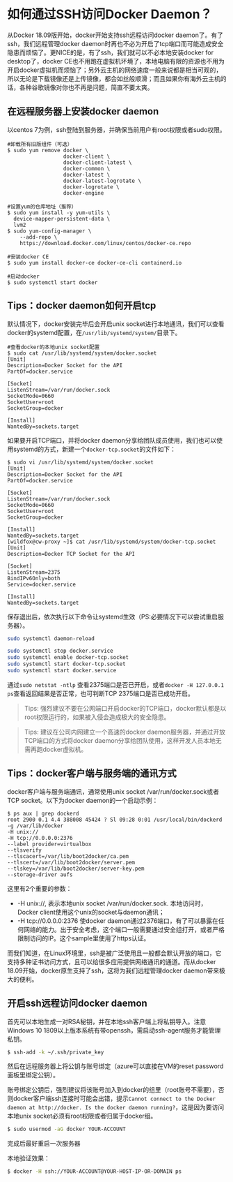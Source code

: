 # 如何通过SSH访问Docker Daemon？

从Docker 18.09版开始，docker开始支持ssh远程访问docker daemon了。有了ssh，我们远程管理docker daemon时再也不必为开启了tcp端口而可能造成安全隐患而烦恼了。更NICE的是，有了ssh，我们就可以不必本地安装docker for desktop了，docker CE也不用跑在虚拟机环境了，本地电脑有限的资源也不用为开启docker虚拟机而烦恼了；另外云主机的网络速度一般来说都是相当可观的，所以无论是下载镜像还是上传镜像，都会如丝般顺滑；而且如果你有海外云主机的话，各种谷歌镜像对你也不再是问题，简直不要太爽。

## 在远程服务器上安装docker daemon
以centos 7为例，ssh登陆到服务器，并确保当前用户有root权限或者sudo权限。
```shell
#卸载所有旧版组件（可选）
$ sudo yum remove docker \
                  docker-client \
                  docker-client-latest \
                  docker-common \
                  docker-latest \
                  docker-latest-logrotate \
                  docker-logrotate \
                  docker-engine

#设置yum的仓库地址（推荐）
$ sudo yum install -y yum-utils \
  device-mapper-persistent-data \
  lvm2
$ sudo yum-config-manager \
    --add-repo \
    https://download.docker.com/linux/centos/docker-ce.repo

#安装docker CE
$ sudo yum install docker-ce docker-ce-cli containerd.io

#启动docker
$ sudo systemctl start docker
```

## Tips：docker daemon如何开启tcp

默认情况下，docker安装完毕后会开启unix socket进行本地通讯，我们可以查看docker的systemd配置，在`/usr/lib/systemd/system/`目录下。
```shell
#查看docker的本地unix socket配置
$ sudo cat /usr/lib/systemd/system/docker.socket 
[Unit]
Description=Docker Socket for the API
PartOf=docker.service

[Socket]
ListenStream=/var/run/docker.sock
SocketMode=0660
SocketUser=root
SocketGroup=docker

[Install]
WantedBy=sockets.target
```

如果要开启TCP端口，并将docker daemon分享给团队成员使用，我们也可以使用systemd的方式，新建一个`docker-tcp.socket`的文件如下：
```shell
$ sudo vi /usr/lib/systemd/system/docker.socket 
[Unit]
Description=Docker Socket for the API
PartOf=docker.service

[Socket]
ListenStream=/var/run/docker.sock
SocketMode=0660
SocketUser=root
SocketGroup=docker

[Install]
WantedBy=sockets.target
[wildfox@cw-proxy ~]$ cat /usr/lib/systemd/system/docker-tcp.socket 
[Unit]
Description=Docker TCP Socket for the API

[Socket]
ListenStream=2375
BindIPv6Only=both
Service=docker.service

[Install]
WantedBy=sockets.target
```
保存退出后，依次执行以下命令让systemd生效（PS:必要情况下可以尝试重启服务器）。
```sh
sudo systemctl daemon-reload

sudo systemctl stop docker.service
sudo systemctl enable docker-tcp.socket
sudo systemctl start docker-tcp.socket
sudo systemctl start docker.service
```
通过`sudo netstat -ntlp` 查看2375端口是否已开启，或者`docker -H 127.0.0.1 ps`查看返回结果是否正常，也可判断TCP 2375端口是否已成功开启。

> Tips: 强烈建议不要在公网端口开启docker的TCP端口，docker默认都是以root权限运行的，如果被入侵会造成极大的安全隐患。

> Tips: 建议在公司内网建立一个高速的docker daemon服务器，并通过开放TCP端口的方式将docker daemon分享给团队使用，这样开发人员本地无需再跑docker虚拟机。

## Tips：docker客户端与服务端的通讯方式
docker客户端与服务端通讯，通常使用unix socket /var/run/docker.sock或者TCP socket。以下为docker daemon的一个启动示例：
```shell
$ ps aux | grep dockerd
root 2900 0.1 4.4 388008 45424 ? Sl 09:28 0:01 /usr/local/bin/dockerd -g /var/lib/docker 
-H unix:// 
-H tcp://0.0.0.0:2376 
--label provider=virtualbox 
--tlsverify 
--tlscacert=/var/lib/boot2docker/ca.pem
--tlscert=/var/lib/boot2docker/server.pem
--tlskey=/var/lib/boot2docker/server-key.pem
--storage-driver aufs
```
这里有2个重要的参数：
- -H unix://, 表示本地unix socket /var/run/docker.sock. 本地访问时，Docker client使用这个unix的socket与daemon通讯；
- -H tcp://0.0.0.0:2376 使docker daemon通过2376端口，有了可以暴露在任何网络的能力。出于安全考虑，这个端口一般需要通过安全组打开，或者严格限制访问的IP。这个sample里使用了https认证。

而我们知道，在Linux环境里，ssh是被广泛使用且一般都会默认开放的端口，它支持多种证书访问方式，且可以给很多应用提供网络通讯的通道。而从docker 18.09开始，docker原生支持了ssh，这将为我们远程管理docker daemon带来极大的便利。

## 开启ssh远程访问docker daemon

首先可以本地生成一对RSA秘钥，并在本地ssh客户端上将私钥导入。注意Windows 10 1809以上版本系统有带openssh，需启动ssh-agent服务才能管理私钥。
```sh
$ ssh-add -k ~/.ssh/private_key
```
然后在远程服务器上将公钥与账号绑定（azure可以直接在VM的reset password面板里绑定公钥）。

账号绑定公钥后，强烈建议将该账号加入到docker的组里（root账号不需要），否则docker客户端ssh连接时可能会出错，提示`Cannot connect to the Docker daemon at http://docker. Is the docker daemon running?`，这是因为要访问本地unix socket必须有root权限或者归属于docker组。
```sh
$ sudo usermod -aG docker YOUR-ACCOUNT
```
完成后最好重启一次服务器

本地验证效果：
```sh
$ docker -H ssh://YOUR-ACCOUNT@YOUR-HOST-IP-OR-DOMAIN ps
```